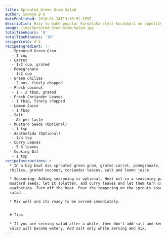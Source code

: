 ```yaml
---
title: Sprouted Green Gram Salad
author: Sowmya B A
datePublished: 2018-01-24T13:58:52.555Z
description: Easy to make popular Karnataka style kosambari an appetizer
image: /img/Sprouted-GreenGram-Salad.jpg
totalTimeHours: '0'
totalTimeMinutes: '10'
recipeYield: 4-5
recipeIngredient: |-
  - Sprouted Green Gram
   - 1 cup
  - Carrot
   - 1/2 cup, grated
  - Pomegranate
   - 1/2 cup
  - Green Chilies
   - 2 nos. finely chopped
  - Fresh coconut
   - 1 - 2 tbsp, grated
  - Fresh Coriander Leaves
   - 1 tbsp, finely chopped
  - Lemon Juice
   - 1 tbsp
  - Salt
   - As per taste
  - Mustard Seeds (Optional)
   - 1 tsp
  - Asafoetida (Optional)
   - 1/4 tsp
  - Curry Leaves
   - 5-6 leaves
  - Cooking Oil
   - 1 tsp
recipeInstructions: >
  * In a big bowl mix sprouted green gram, grated carrot, pomegranate, green
  chilies, grated coconut, coriander leaves, salt and lemon juice.

  * Seasoning: Adding seasoning is optional. Heat oil in a seasoning pan. Add
  mustard seeds, let it splutter, add curry leaves and let them turn crisp. Add
  asafoetida. Turn off the heat. Pour the tempering on the sprouts kosambari /
  salad .

  * Mix well and its ready to be served immediately.


  # Tips

  * If you are serving salad after a while, then don't add salt and keep, the
  salad will become watery. Add salt only while serving and mix.
---
```




